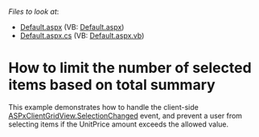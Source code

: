 <!-- default file list -->
*Files to look at*:

* [Default.aspx](./CS/WebSite/Default.aspx) (VB: [Default.aspx](./VB/WebSite/Default.aspx))
* [Default.aspx.cs](./CS/WebSite/Default.aspx.cs) (VB: [Default.aspx.vb](./VB/WebSite/Default.aspx.vb))
<!-- default file list end -->
# How to limit the number of selected items based on total summary


<p>This example demonstrates how to handle the client-side <a href="http://documentation.devexpress.com/#AspNet/DevExpressWebASPxGridViewScriptsASPxClientGridView_SelectionChangedtopic">ASPxClientGridView.SelectionChanged</a>  event, and prevent a user from selecting items if the UnitPrice amount exceeds the allowed value.</p>

<br/>


